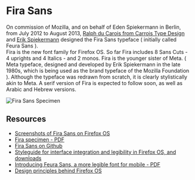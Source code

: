 # Fira Sans 

On commission of Mozilla, and on behalf of Eden Spiekermann in Berlin, from July 2012 to August 2013, [Ralph du Carois from Carrois Type Design](http://www.carrois.com/type.html) and [Erik Spiekermann](http://spiekermann.com/) designed the Fira Sans typeface ( initially called Feura Sans ).    
Fira is the new font family for Firefox OS. So far Fira includes 8 Sans Cuts - 4 uprights and 4 Italics - and 2 monos. Fira is the younger sister of Meta. ( Meta typeface, designed and developed by Erik Spiekermann in the late 1980s, which is being used as the brand typeface of the Mozilla Foundation ). Although the typeface was redrawn from scratch, it is clearly stylistically akin to Meta.
A serif version of Fira is expected to follow soon, as well as Arabic and Hebrew versions.

![Fira Sans Specimen](https://lh3.googleusercontent.com/-3BPlAm5tfMc/UjQ4b4BXovI/AAAAAAAAArs/DhFOoBTeVrs/s800/FiraSans_800x960.png)

## Resources
* [Screenshots of Fira Sans on Firefox OS](http://spiekermann.com/en/fira-for-firefox-os-2/)
* [Fira specimen - PDF](http://spiekermann.com/en/wp-content/uploads/2008/11/fira_probe.pdf) 
* [Fira Sans on Github](https://github.com/buildingfirefoxos/Building-Blocks/tree/gh-pages/fonts/FiraSans)
* [Styleguide for interface integration and legibility in Firefox OS, and downloads](http://www.mozilla.org/en-US/styleguide/products/firefox-os/typeface/) 
* [Introducing Feura Sans, a more legible font for mobile - PDF](https://people.mozilla.org/~cbeasley/mozilla-quarterly-q22013.pdf)
* [Design principles behind Firefox OS](https://blog.mozilla.org/ux/2012/09/mozcamp-warsaw-design-principles-behind-firefox-os-ux/)

